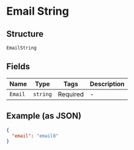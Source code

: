 
# Email String

## Structure

`EmailString`

## Fields

| Name | Type | Tags | Description |
|  --- | --- | --- | --- |
| `Email` | `string` | Required | - |

## Example (as JSON)

```json
{
  "email": "email8"
}
```

